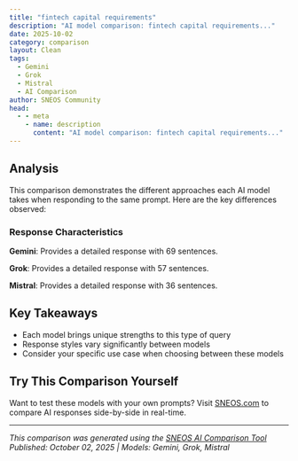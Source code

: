 ```yaml
---
title: "fintech capital requirements"
description: "AI model comparison: fintech capital requirements..."
date: 2025-10-02
category: comparison
layout: Clean
tags:
  - Gemini
  - Grok
  - Mistral
  - AI Comparison
author: SNEOS Community
head:
  - - meta
    - name: description
      content: "AI model comparison: fintech capital requirements..."
---
```


<ChatComparison
  title="fintech capital requirements"
  prompt="fintech capital requirements"
  :responses='{
    "Gemini": "Fintech capital requirements are a complex and evolving topic. There isn\u0027t one single, universally applicable set of rules. The specific requirements depend on several factors:\n\n*   **The specific activities the fintech company undertakes:** Different financial services (e.g., lending, payments, investment management) have different regulatory requirements.\n*   **The jurisdiction in which the fintech operates:**  Regulations vary significantly across countries and even regions within countries.\n*   **The legal structure of the fintech company:** Whether it\u0027s a bank, a non-bank financial institution, or a technology company operating in a regulated space affects capital needs.\n*   **The scale and complexity of the operations:** Larger and more complex operations typically face stricter scrutiny and higher capital demands.\n\n**General Considerations and Examples of Capital Requirements in Fintech**\n\nHere\u0027s a breakdown of common areas where capital requirements might apply, along with examples:\n\n*   **Banking and Deposit-Taking Activities:**\n    *   **Capital Adequacy Ratios:** If a fintech operates as a bank or a deposit-taking institution, it will likely be subject to capital adequacy ratios (e.g., Basel III standards). These ratios require the company to hold a certain percentage of its assets as capital to absorb potential losses. Common ratios include:\n        *   **Tier 1 Capital Ratio:**  The ratio of a bank\u0027s core capital (equity and retained earnings) to its risk-weighted assets.\n        *   **Total Capital Ratio:** The ratio of a bank\u0027s total capital (Tier 1 and Tier 2 capital) to its risk-weighted assets.\n    *   **Minimum Capital Requirements:** Regulators often set a minimum amount of capital a bank must hold, regardless of its assets.\n    *   **Examples:** In the US, banks are regulated by the Federal Reserve, the FDIC, and state banking regulators. In the EU, the European Central Bank (ECB) and national regulators oversee banks.  These entities impose strict capital requirements.\n\n*   **Lending:**\n    *   **Capital for Credit Risk:** Fintech lenders need capital to cover potential loan losses. The amount depends on the riskiness of the loans (e.g., unsecured personal loans vs. secured mortgages).  Capital reserves are often calculated based on expected loss models.\n    *   **Liquidity Requirements:**  Lenders need sufficient liquid assets to meet their funding obligations, even if borrowers default.\n    *   **Examples:** Peer-to-peer (P2P) lending platforms often face regulations regarding capital to cover defaults. The specifics vary by jurisdiction.\n\n*   **Payments:**\n    *   **E-Money Institutions (EMIs):** Companies issuing electronic money (e.g., digital wallets) are often regulated as EMIs and must hold capital to safeguard customer funds.  The capital is intended to cover operational risks and potential redemptions of e-money.\n    *   **Payment Service Providers (PSPs):** PSPs that handle large volumes of payments may be subject to capital requirements or security requirements to ensure they can fulfill their obligations.\n    *   **Examples:**  The EU\u0027s Payment Services Directive (PSD2) regulates payment services and imposes capital requirements on EMIs and PSPs.  In the US, state money transmitter laws apply to many payment businesses and may require surety bonds or other forms of capital.\n\n*   **Investment Management and Brokerage:**\n    *   **Net Capital Requirements:** Investment firms and broker-dealers must maintain a certain level of net capital (assets minus liabilities) to protect customers in case the firm fails.\n    *   **Segregation of Client Funds:**  Firms must keep client funds separate from their own assets to prevent misuse.\n    *   **Examples:** In the US, the Securities and Exchange Commission (SEC) regulates investment advisers and broker-dealers and enforces net capital rules.  In the EU, MiFID II (Markets in Financial Instruments Directive II) sets capital requirements for investment firms.\n\n*   **Crowdfunding:**\n    *   **Platform Capital:**  Crowdfunding platforms may need to hold capital to cover operational expenses and potential liabilities.\n    *   **Investor Protection:** Regulations often require platforms to conduct due diligence on issuers and provide investors with adequate disclosures, indirectly impacting capital allocation.\n    *   **Examples:**  Securities-based crowdfunding platforms in the US are regulated by the SEC under Regulation Crowdfunding.  Specific capital requirements may apply to the platform itself.\n\n**Key Regulatory Considerations by Region/Country**\n\n*   **United States:** A complex patchwork of federal and state regulations. Agencies like the SEC, FDIC, Federal Reserve, CFPB, and state banking and securities regulators all play a role.\n*   **European Union:**  Heavily regulated with directives like PSD2, MiFID II, and the upcoming Digital Finance Package. National regulators in each member state also have authority.\n*   **United Kingdom:**  The Financial Conduct Authority (FCA) regulates fintech companies and sets capital requirements based on the specific activities.\n*   **Singapore:**  The Monetary Authority of Singapore (MAS) is known for its progressive approach to fintech regulation but also has robust capital and risk management requirements.\n*   **Australia:**  The Australian Prudential Regulation Authority (APRA) oversees financial institutions, including some fintech firms, and imposes capital adequacy standards.\n\n**Challenges for Fintech Companies**\n\n*   **Navigating Complex Regulations:**  Fintech companies often struggle to understand and comply with the various regulations that apply to their businesses.\n*   **Meeting Capital Requirements:**  Raising sufficient capital can be challenging, especially for early-stage startups.  Venture capital funding is often used.\n*   **Regulatory Uncertainty:**  The regulatory landscape for fintech is constantly evolving, which creates uncertainty for companies.\n*   **Competition with Traditional Institutions:**  Traditional banks and financial institutions often have a capital advantage due to their established balance sheets.\n\n**How to Determine Specific Capital Requirements**\n\n1.  **Identify the Fintech\u0027s Activities:** Clearly define the specific financial services the company provides (e.g., payments, lending, investment).\n2.  **Determine the Jurisdictions of Operation:**  Identify the countries or regions where the company will operate.\n3.  **Consult with Legal and Regulatory Experts:**  Engage lawyers and compliance professionals who specialize in fintech regulation to understand the specific requirements.\n4.  **Review Applicable Laws and Regulations:**  Carefully review the relevant laws, regulations, and guidelines in each jurisdiction.\n5.  **Engage with Regulators:**  Communicate with the relevant regulatory agencies to clarify any questions and ensure compliance.\n\n**In summary, fintech capital requirements are highly specific and depend on a multitude of factors.  There\u0027s no one-size-fits-all answer.  Thorough research, expert advice, and ongoing engagement with regulators are crucial for fintech companies to comply with these requirements.**\n",
    "Grok": "Capital requirements in the context of fintech (financial technology) refer to the minimum amount of capital that fintech companies, particularly those involved in regulated financial activities, must hold to ensure financial stability, manage risks, and comply with regulatory frameworks. These requirements can vary depending on the jurisdiction, the specific financial services offered (e.g., lending, payments, banking, or insurance), and the level of risk associated with the fintech\u2019s operations.\n\n### Key Aspects of Fintech Capital Requirements\n\n1. **Regulatory Compliance**:\n   - Fintechs operating in regulated sectors like banking, lending, or payments are often subject to capital requirements set by financial regulators (e.g., central banks, financial authorities like the SEC in the U.S., FCA in the UK, or ESMA in the EU).\n   - These requirements are designed to ensure that fintechs can absorb losses, protect customers, and prevent systemic risks in the financial system.\n   - For example, fintechs with banking licenses or e-money licenses may need to meet Basel III capital adequacy standards or local equivalents, which mandate a certain ratio of capital to risk-weighted assets.\n\n2. **Type of Fintech Operations**:\n   - **Neobanks/Digital Banks**: Fintechs offering banking services often need to comply with strict capital requirements similar to traditional banks. For instance, they must hold a percentage of their deposits as reserves.\n   - **Payment Processors**: Companies handling payments (e.g., PayPal, Stripe) may need to hold capital to safeguard customer funds and cover operational risks.\n   - **Lending Platforms**: Peer-to-peer (P2P) lenders or microfinance fintechs might need capital to cover loan defaults or operational losses.\n   - **Cryptocurrency Platforms**: Fintechs dealing with digital assets may face unique capital requirements to address volatility and cybersecurity risks, depending on local regulations.\n\n3. **Jurisdictional Differences**:\n   - **United States**: The Office of the Comptroller of the Currency (OCC) or state regulators may impose capital requirements on fintechs seeking banking charters (e.g., OCC\u0027s fintech charter). For non-bank fintechs, requirements may be lighter but still apply under state money transmitter laws.\n   - **European Union**: Under the EU\u2019s Payment Services Directive (PSD2) and E-Money Directive, fintechs must meet initial and ongoing capital requirements (e.g., \u20AC350,000 initial capital for payment institutions, or higher for e-money institutions).\n   - **United Kingdom**: Post-Brexit, the Financial Conduct Authority (FCA) sets capital requirements for fintechs based on their activities, such as safeguarding rules for payment firms.\n   - **Asia-Pacific**: Countries like Singapore (Monetary Authority of Singapore) and India (Reserve Bank of India) have specific capital rules for digital payment providers, often requiring a minimum net worth or escrow arrangements.\n\n4. **Purpose of Capital Requirements**:\n   - **Risk Mitigation**: To cover potential losses from operational failures, fraud, cyberattacks, or market downturns.\n   - **Customer Protection**: To ensure that customer funds are safeguarded, especially in cases of insolvency.\n   - **Systemic Stability**: To prevent fintech failures from impacting the broader financial ecosystem.\n\n5. **Challenges for Fintechs**:\n   - **High Costs**: Meeting capital requirements can be a significant burden for startups with limited funding.\n   - **Regulatory Complexity**: Navigating differing rules across jurisdictions can be complex, especially for fintechs operating globally.\n   - **Innovation vs. Compliance**: Balancing innovation with the need to hold sufficient capital can limit a fintech\u2019s growth or product development in the short term.\n\n6. **Examples of Specific Requirements**:\n   - Under PSD2 in the EU, payment institutions must hold initial capital of at least \u20AC125,000 for certain activities, or up to \u20AC350,000 for more complex services.\n   - In the U.S., fintechs applying for a national bank charter under the OCC must demonstrate sufficient capital to cover operational and market risks, often requiring tens of millions of dollars.\n   - In Singapore, digital payment firms under the Payment Services Act must maintain a minimum base capital of SGD 100,000 to SGD 250,000, depending on their license type.\n\n### Strategies for Fintechs to Meet Capital Requirements\n- **Fundraising**: Securing venture capital, private equity, or debt financing to build capital reserves.\n- **Partnerships**: Collaborating with established financial institutions (e.g., Banking-as-a-Service providers) to leverage their capital and compliance infrastructure.\n- **Tiered Licensing**: Starting with licenses that have lower capital thresholds and scaling operations over time.\n- **Efficient Operations**: Minimizing operational risks and losses to reduce the amount of capital needed for buffers.\n\n### Trends in Fintech Capital Requirements\n- **RegTech Solutions**: Many fintechs are using regulatory technology to automate compliance with capital requirements, reducing costs.\n- **Sandboxes**: Regulatory sandboxes in various countries allow fintechs to test products with relaxed capital requirements under supervision.\n- **Proportional Regulation**: Some regulators are adopting risk-based or proportional capital rules, where smaller or less risky fintechs face lower requirements.\n\n### Conclusion\nCapital requirements are a critical consideration for fintechs, balancing the need for financial stability with the drive for innovation. Fintechs must carefully assess the regulatory landscape of their target markets, ensure compliance with applicable capital rules, and maintain sufficient reserves to manage risks and build trust with customers and regulators. If you\u0027re looking for specific requirements for a particular fintech subsector or region, let me know, and I can dive deeper!",
    "Mistral": "Fintech capital requirements refer to the regulatory standards and guidelines that financial technology (fintech) companies must adhere to in order to ensure financial stability, protect consumers, and maintain trust in the financial system. These requirements can vary significantly depending on the jurisdiction, the type of fintech services offered, and the regulatory framework in place. Here are some key aspects of fintech capital requirements:\n\n### 1. **Regulatory Framework**\n   - **Banking Regulations:** Fintech companies that offer banking services, such as digital banks or neobanks, may be subject to the same capital requirements as traditional banks. This includes maintaining a certain level of capital to cover potential losses and ensure liquidity.\n   - **Securities Regulations:** Fintechs involved in securities trading, such as robo-advisors or digital brokerages, may need to comply with capital requirements set by securities regulators.\n   - **Payment Services:** Companies offering payment services, such as digital wallets or payment gateways, may need to comply with specific capital requirements to ensure the safety of customer funds.\n\n### 2. **Capital Adequacy**\n   - **Basel III:** For fintechs operating in the banking sector, Basel III standards may apply. These standards require banks to maintain a minimum level of capital to cover risks, including credit risk, market risk, and operational risk.\n   - **Risk-Weighted Assets (RWA):** Fintechs may need to calculate their capital requirements based on the risk-weighted assets they hold. This involves assessing the risk associated with different types of assets and liabilities.\n\n### 3. **Liquidity Requirements**\n   - **Liquidity Coverage Ratio (LCR):** Fintechs may need to maintain a certain level of high-quality liquid assets to cover potential cash outflows over a 30-day stress period.\n   - **Net Stable Funding Ratio (NSFR):** This requires fintechs to maintain a stable funding profile over a one-year period, ensuring that long-term assets are funded with sufficiently stable sources of funding.\n\n### 4. **Consumer Protection**\n   - **Deposit Insurance:** Fintechs offering deposit-taking services may need to participate in deposit insurance schemes to protect customer deposits.\n   - **Fraud Prevention:** Capital requirements may also include provisions for fraud prevention and cybersecurity to protect customer funds and data.\n\n### 5. **Operational Risk Management**\n   - **Operational Risk Capital:** Fintechs may need to allocate capital to cover operational risks, such as system failures, internal fraud, and external events.\n   - **Stress Testing:** Regular stress testing may be required to assess the fintech\u0027s ability to withstand adverse economic conditions and ensure adequate capital levels.\n\n### 6. **Regulatory Compliance**\n   - **Reporting Requirements:** Fintechs may need to submit regular reports to regulatory authorities, detailing their capital levels, risk exposures, and compliance with capital requirements.\n   - **Audits:** Periodic audits may be conducted to ensure that fintechs are adhering to capital requirements and other regulatory standards.\n\n### 7. **Jurisdictional Differences**\n   - **United States:** Fintechs in the U.S. may be subject to regulations from the Federal Reserve, FDIC, SEC, and other agencies, depending on their specific activities.\n   - **European Union:** Fintechs in the EU may need to comply with the Capital Requirements Directive (CRD IV) and the Capital Requirements Regulation (CRR), as well as other EU-wide regulations.\n   - **Asia:** Countries like Singapore, Hong Kong, and Japan have their own regulatory frameworks for fintechs, which may include specific capital requirements.\n\n### 8. **Emerging Trends**\n   - **Regulatory Sandboxes:** Some jurisdictions offer regulatory sandboxes, allowing fintechs to test new products and services in a controlled environment with relaxed regulatory requirements.\n   - **Open Banking:** Initiatives like open banking may introduce new capital requirements for fintechs involved in data sharing and API integration.\n\n### Conclusion\nFintech capital requirements are a critical aspect of ensuring the stability and integrity of the financial system. Fintechs must navigate a complex regulatory landscape, adhering to capital adequacy, liquidity, consumer protection, and operational risk management standards. Understanding and complying with these requirements is essential for fintechs to operate successfully and build trust with customers and regulators."
  }'
  published-date="08:38"
/>

## Analysis

This comparison demonstrates the different approaches each AI model takes when responding to the same prompt. Here are the key differences observed:

### Response Characteristics

**Gemini**: Provides a detailed response with 69 sentences. 

**Grok**: Provides a detailed response with 57 sentences. 

**Mistral**: Provides a detailed response with 36 sentences. 

## Key Takeaways

- Each model brings unique strengths to this type of query
- Response styles vary significantly between models
- Consider your specific use case when choosing between these models

## Try This Comparison Yourself

Want to test these models with your own prompts? Visit [SNEOS.com](https://sneos.com) to compare AI responses side-by-side in real-time.

---

*This comparison was generated using the [SNEOS AI Comparison Tool](https://sneos.com)*
*Published: October 02, 2025 | Models: Gemini, Grok, Mistral*

